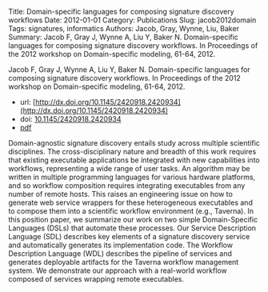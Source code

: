 Title: Domain-specific languages for composing signature discovery workflows
Date: 2012-01-01
Category: Publications
Slug: jacob2012domain
Tags: signatures, informatics
Authors: Jacob, Gray, Wynne, Liu, Baker
Summary: Jacob F, Gray J, Wynne A, Liu Y, Baker N. Domain-specific languages for composing signature discovery workflows. In Proceedings of the 2012 workshop on Domain-specific modeling, 61-64, 2012.

Jacob F, Gray J, Wynne A, Liu Y, Baker N. Domain-specific languages for composing signature discovery workflows. In Proceedings of the 2012 workshop on Domain-specific modeling, 61-64, 2012.

* url: [http://dx.doi.org/10.1145/2420918.2420934](http://dx.doi.org/10.1145/2420918.2420934)
* doi: [10.1145/2420918.2420934](http://dx.doi.org/10.1145/2420918.2420934)
* [pdf](http://sobolevnrm.github.io/papers/jacob2012domain.pdf)

Domain-agnostic signature discovery entails study across multiple scientific disciplines. The cross-disciplinary nature and breadth of this work requires that existing executable applications be integrated with new capabilities into workflows, representing a wide range of user tasks. An algorithm may be written in multiple programming languages for various hardware platforms, and so workflow composition requires integrating executables from any number of remote hosts. This raises an engineering issue on how to generate web service wrappers for these heterogeneous executables and to compose them into a scientific workflow environment (e.g., Taverna). In this position paper, we summarize our work on two simple Domain-Specific Languages (DSLs) that automate these processes. Our Service Description Language (SDL) describes key elements of a signature discovery service and automatically generates its implementation code. The Workflow Description Language (WDL) describes the pipeline of services and generates deployable artifacts for the Taverna workflow management system. We demonstrate our approach with a real-world workflow composed of services wrapping remote executables.
